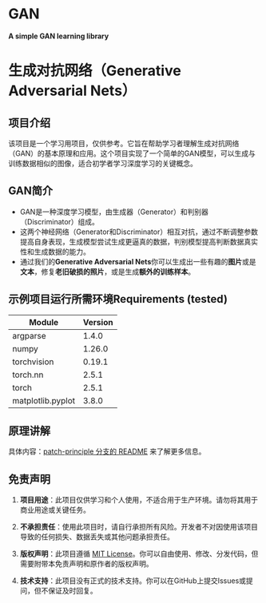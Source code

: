 # GAN
**A simple GAN learning library**
# **生成对抗网络（Generative Adversarial Nets）**
## 项目介绍
  该项目是一个学习用项目，仅供参考。它旨在帮助学习者理解生成对抗网络（GAN）的基本原理和应用。这个项目实现了一个简单的GAN模型，可以生成与训练数据相似的图像，适合初学者学习深度学习的关键概念。
## GAN简介
- GAN是一种深度学习模型，由生成器（Generator）和判别器（Discriminator）组成。
- 这两个神经网络（Generator和Discriminator）相互对抗，通过不断调整参数提高自身表现，生成模型尝试生成更逼真的数据，判别模型提高判断数据真实性和生成数据的能力。
- 通过我们的**Generative Adversarial Nets**你可以生成出一些有趣的**图片**或是**文本**，修复**老旧破损的照片**，或是生成**额外的训练样本**。

## 示例项目运行所需环境Requirements (tested)

| Module               | Version |
|----------------------|---------|
|      argparse        |  1.4.0  |
|      numpy           |  1.26.0 |
|      torchvision     |  0.19.1 |
|      torch.nn        |  2.5.1  |
|      torch           |  2.5.1  |
|   matplotlib.pyplot  |  3.8.0  |


##  原理讲解

具体内容：[patch-principle 分支的 README](https://github.com/xiyunSacire/Generative-Model/blob/patch-principle/README.md) 来了解更多信息。


## 免责声明

1. **项目用途**：此项目仅供学习和个人使用，不适合用于生产环境。请勿将其用于商业用途或关键任务。

2. **不承担责任**：使用此项目时，请自行承担所有风险。开发者不对因使用该项目导致的任何损失、数据丢失或其他问题承担责任。

3. **版权声明**：此项目遵循 [MIT License](https://www.bilibili.com/video/BV1q3411w7oA?spm_id_from=333.788.videopod.episodes&vd_source=f3dc7a56b925efc082660bc8a7d1336c)。你可以自由使用、修改、分发代码，但需要附带本免责声明和原作者的版权声明。

4. **技术支持**：此项目没有正式的技术支持。你可以在GitHub上提交Issues或提问，但不保证及时回复。
